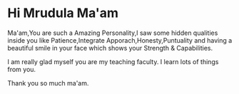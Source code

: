# Hi Mrudula Ma'am

Ma'am,You are such a Amazing Personality,I saw some hidden qualities inside you like Patience,Integrate Apporach,Honesty,Puntuality and having a beautiful smile in your face which shows your Strength & Capabilities. 

I am really glad myself you are my teaching faculty.
I learn lots of things from you.

Thank you so much ma'am.



